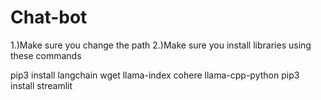# Chat-bot
1.)Make sure you change the path
2.)Make sure you install libraries using these commands

pip3 install langchain wget llama-index cohere llama-cpp-python
pip3 install streamlit
